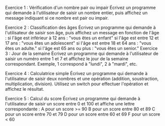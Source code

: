 Exercice 1 : Vérification d'un nombre pair ou impair
Écrivez un programme qui demande à l'utilisateur de saisir un nombre entier, puis affichez un message indiquant si ce nombre est pair ou impair.
 
Exercice 2 : Classification des âges
Écrivez un programme qui demande à l'utilisateur de saisir son âge, puis affichez un message en fonction de l'âge :
si l'âge est inférieur à 12 ans : "vous êtes un enfant"
si l'âge est entre 12 et 17 ans : "vous êtes un adolescent"
si l'âge est entre 18 et 64 ans : "vous êtes un adulte."
si l'âge est 65 ans ou plus : "vous êtes un senior."
Exercice 3 : Jour de la semaine
Écrivez un programme qui demande à l'utilisateur de saisir un numéro entre 1 et 7 et affichez le jour de la semaine correspondant. Exemple, 1 correspond à "lundi", 2 à "mardi", etc.
 
Exercice 4 : Calculatrice simple
Écrivez un programme qui demande à l'utilisateur de saisir deux nombres et une opération (addition, soustraction, multiplication, division). Utilisez un switch pour effectuer l'opération et affichez le résultat.
 
Exercice 5 : Calcul du score
Écrivez un programme qui demande à l'utilisateur de saisir un score entre 0 et 100 et affiche une lettre correspondante :
A pour un score >= 90
B pour un score entre 80 et 89
C pour un score entre 70 et 79
D pour un score entre 60 et 69
F pour un score < 60